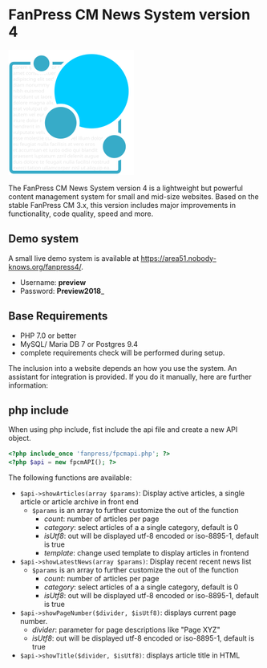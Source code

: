 # FanPress CM News System version 4

![FanPress CM 4 Logo](/core/theme/logo.svg)

The FanPress CM News System version 4 is a lightweight but powerful content management system for small and mid-size websites. Based on the stable FanPress CM 3.x, this version includes major improvements in functionality, code quality, speed and more.

## Demo system

A small live demo system is available at https://area51.nobody-knows.org/fanpress4/.

* Username: __preview__
* Password: __Preview2018___ 

## Base Requirements

* PHP 7.0 or better
* MySQL/ Maria DB 7 or Postgres 9.4
* complete requirements check will be performed during setup.

The inclusion into a website depends an how you use the system. An assistant for integration is provided. If you do it manually, here are further information:

## php include

When using php include, fist include the api file and create a new API object.

```php
<?php include_once 'fanpress/fpcmapi.php'; ?>
<?php $api = new fpcmAPI(); ?>
```

The following functions are available:

* `$api->showArticles(array $params)`: Display active articles, a single article or article archive in front end
    * `$params` is an array to further customize the out of the function
        * _count_: number of articles per page
        * _category_: select articles of a a single category, default is 0
        * _isUtf8_: out will be displayed utf-8 encoded or iso-8895-1, default is true
        * _template_: change used template to display articles in frontend
* `$api->showLatestNews(array $params)`: Display recent recent news list
    * `$params` is an array to further customize the out of the function
        * _count_: number of articles per page
        * _category_: select articles of a a single category, default is 0
        * _isUtf8_: out will be displayed utf-8 encoded or iso-8895-1, default is true
* `$api->showPageNumber($divider, $isUtf8)`: displays current page number.
    * _divider_: parameter for page descriptions like "Page XYZ"
    * _isUtf8_: out will be displayed utf-8 encoded or iso-8895-1, default is true
* `$api->showTitle($divider, $isUtf8)`: displays article title in HTML <title>
    * _divider_: parameter for a separator of your text in <title>
    * _isUtf8_: out will be displayed utf-8 encoded or iso-8895-1, default is true
* `$api->legacyRedirect($articlesPerPage)`: perform redirect of article urls  in FanPress CM 1/2 style.

## iframes

In case you are using iframes you have to call the controllers manually.

* **your-domain.xyz/fanpress/index.php?module=fpcm/list**
    * show all active articles
* **your-domain.xyz/fanpress/index.php?module=fpcm/archive**
    * show article archive
* **your-domain.xyz/fanpress/index.php?module=fpcm/article&&id=A_DIGIT**
    * show a single article with given id including comments
* **your-domain.xyz/fanpress/index.php?module=fpcm/latest**
    * show latest news

## RSS Feed

If you want to provide the RSS feed for your visitors, just create a link to **your-domain.xyz/fanpress/index.php?module=fpcm/feed**. The link does not depend on the way you're using FanPress CM.

## Licence

FanPress CM 4 is provided under the GPL v3 and is free to use. Support is provided via GitHub.

## Contribution

Any kind of contribution to general development (code, feature requests/ ideas), translation into various languages, testing and so on is greatly appreciated. Feel free to leave a message.
